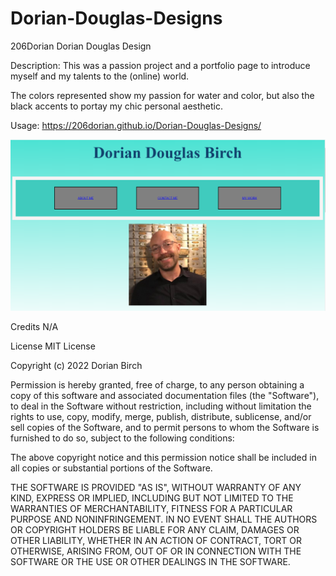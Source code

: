 # Dorian-Douglas-Designs

206Dorian Dorian Douglas Design

Description:
This was a passion project and a portfolio page to introduce myself and my talents to the (online) world.

The colors represented show my passion for water and color, but also the black accents to portay my chic personal aesthetic.

Usage:
https://206dorian.github.io/Dorian-Douglas-Designs/

<img src="/assets/Dorian.png"> 

Credits
N/A

License
MIT License

Copyright (c) 2022 Dorian Birch

Permission is hereby granted, free of charge, to any person obtaining a copy of this software and associated documentation files (the "Software"), to deal in the Software without restriction, including without limitation the rights to use, copy, modify, merge, publish, distribute, sublicense, and/or sell copies of the Software, and to permit persons to whom the Software is furnished to do so, subject to the following conditions:

The above copyright notice and this permission notice shall be included in all copies or substantial portions of the Software.

THE SOFTWARE IS PROVIDED "AS IS", WITHOUT WARRANTY OF ANY KIND, EXPRESS OR IMPLIED, INCLUDING BUT NOT LIMITED TO THE WARRANTIES OF MERCHANTABILITY, FITNESS FOR A PARTICULAR PURPOSE AND NONINFRINGEMENT. IN NO EVENT SHALL THE AUTHORS OR COPYRIGHT HOLDERS BE LIABLE FOR ANY CLAIM, DAMAGES OR OTHER LIABILITY, WHETHER IN AN ACTION OF CONTRACT, TORT OR OTHERWISE, ARISING FROM, OUT OF OR IN CONNECTION WITH THE SOFTWARE OR THE USE OR OTHER DEALINGS IN THE SOFTWARE.
